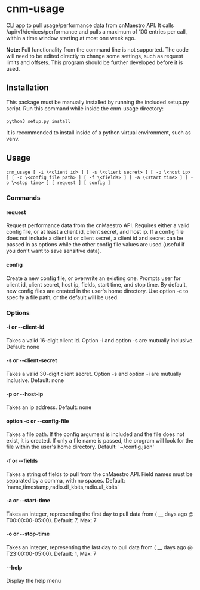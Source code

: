 # cnm-usage

CLI app to pull usage/performance data from cnMaestro API. It calls /api/v1/devices/performance and pulls a maximum of 100 entries per call, within a time window starting at most one week ago.

**Note:** Full functionality from the command line is not supported. The code will need to be edited directly to change some settings, such as request limits and offsets. This program should be further developed before it is used.

## Installation
This package must be manually installed by running the included setup.py script. Run this command while inside the cnm-usage directory:
#### 
    python3 setup.py install
It is recommended to install inside of a python virtual environment, such as venv. 

## Usage
  ####
    cnm_usage [ -i \<client id> ] [ -s \<client secret> ] [ -p \<host ip> ] [ -c \<config file path> ] [ -f \<fields> ] [ -a \<start time> ] [ -o \<stop time> ] [ request ] [ config ]
  
  ### Commands
  #### request
  Request performance data from the cnMaestro API. Requires either a valid config file, or at least a client id, client secret, and host ip. If a config file does not include a client id or client secret, a client id and secret can be passed in as options while the other config file values are used (useful if you don't want to save sensitive data).
  
  #### config
  Create a new config file, or overwrite an existing one. Prompts user for client id, client secret, host ip, fields, start time, and stop time. By default, new config files are created in the user's home directory. Use option -c to specify a file path, or the default will be used.
    
  ### Options 
  #### -i or --client-id
  Takes a valid 16-digit client id. Option -i and option -s are mutually inclusive. Default: none
  
  #### -s or --client-secret
  Takes a valid 30-digit client secret. Option -s and option -i are mutually inclusive. Default: none
    
  #### -p or --host-ip
  Takes an ip address. Default: none
    
  #### option -c or --config-file
  Takes a file path. If the config argument is included and the file does not exist, it is created. If only a file name is passed, the program will look for the file within the user's home directory. Default: '~/config.json'
  
  #### -f or --fields
  Takes a string of fields to pull from the cnMaestro API. Field names must be separated by a comma, with no spaces. Default: 'name,timestamp,radio.dl_kbits,radio.ul_kbits'
     
  #### -a or --start-time
  Takes an integer, representing the first day to pull data from ( __ days ago @ T00:00:00-05:00). Default: 7, Max: 7
     
  #### -o or --stop-time
  Takes an integer, representing the last day to pull data from ( __ days ago @ T23:00:00-05:00). Default: 1, Max: 7
  
  #### --help
  Display the help menu
